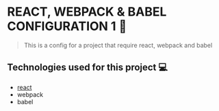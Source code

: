 # REACT, WEBPACK & BABEL CONFIGURATION 1 :rocket:

> This is a config for a project that require react, webpack and babel

## Technologies used for this project :computer:

- [react](https://reactjs.org/)
- webpack
- babel


